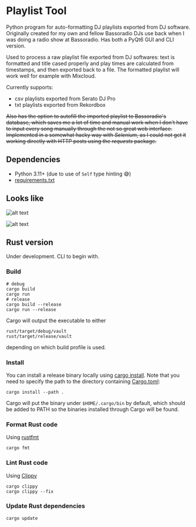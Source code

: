 # Playlist Tool

Python program for auto-formatting DJ playlists exported from DJ software.
Originally created for my own and fellow Bassoradio DJs use back when I was doing a radio show at Bassoradio.
Has both a PyQt6 GUI and CLI version.

Used to process a raw playlist file exported from DJ softwares:
text is formatted and title cased properly and play times are calculated from timestamps,
and then exported back to a file.
The formatted playlist will work well for example with Mixcloud.

Currently supports:

- csv playlists exported from Serato DJ Pro
- txt playlists exported from Rekordbox

~~Also has the option to autofill the imported playlist to Bassoradio's database,
which saves me a lot of time and manual work when I don't have to input every song manually through the not so great web interface.
Implemented in a somewhat hacky way with _Selenium_, as I could not get it working directly with HTTP posts using the _requests_ package.~~

## Dependencies

- Python 3.11+ (due to use of `Self` type hinting :sweat_smile:)
- [requirements.txt](./requirements.txt)

## Looks like

![alt text](https://github.com/Esgrove/playlistTool/blob/master/playlist_gui.png)

![alt text](https://github.com/Esgrove/playlistTool/blob/master/playlist_cli.png)

## Rust version

Under development. CLI to begin with.

### Build

```shell
# debug
cargo build
cargo run
# release
cargo build --release
cargo run --release
```

Cargo will output the executable to either

```shell
rust/target/debug/vault
rust/target/release/vault
```

depending on which build profile is used.

### Install

You can install a release binary locally using [cargo install](https://doc.rust-lang.org/cargo/commands/cargo-install.html).
Note that you need to specify the path to the directory containing [Cargo.toml](/Cargo.toml):

```shell
cargo install --path .
```

Cargo will put the binary under `$HOME/.cargo/bin` by default,
which should be added to PATH so the binaries installed through Cargo will be found.

### Format Rust code

Using [rustfmt](https://github.com/rust-lang/rustfmt)

```shell
cargo fmt
```

### Lint Rust code

Using [Clippy](https://github.com/rust-lang/rust-clippy)

```shell
cargo clippy
cargo clippy --fix
```

### Update Rust dependencies

```shell
cargo update
```
